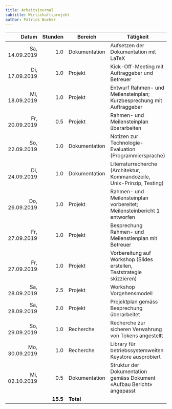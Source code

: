 ```yaml
---
title: Arbeitsjournal
subtitle: Wirtschaftsprojekt
author: Patrick Bucher
---
```


|          Datum |  Stunden | Bereich       | Tätigkeit                                                               |
|---------------:|---------:|---------------|-------------------------------------------------------------------------|
| Sa, 14.09.2019 |      1.0 | Dokumentation | Aufsetzen der Dokumentation mit LaTeX                                   |
| Di, 17.09.2019 |      1.0 | Projekt       | Kick-Off-Meeting mit Auftraggeber und Betreuer                          |
| Mi, 18.09.2019 |      1.0 | Projekt       | Entwurf Rahmen- und Meilensteinplan; Kurzbesprechung mit Auftraggeber   |
| Fr, 20.09.2019 |      0.5 | Projekt       | Rahmen- und Meilensteinplan überarbeiten                                |
| So, 22.09.2019 |      1.0 | Dokumentation | Notizen zur Technologie-Evaluation (Programmiersprache)                 |
| Di, 24.09.2019 |      1.0 | Dokumentation | Literraturrecherche (Architektur, Kommandozeile, Unix-Prinzip, Testing) |
| Do, 26.09.2019 |      1.0 | Projekt       | Rahmen- und Meilensteinplan vorbereitet; Meilensteinbericht 1 entworfen |
| Fr, 27.09.2019 |      1.0 | Projekt       | Besprechung Rahmen- und Meilenstienplan mit Betreuer                    |
| Fr, 27.09.2019 |      1.0 | Projekt       | Vorbereitung auf Workshop (Slides erstellen, Teststrategie skizzieren)  |
| Sa, 28.09.2019 |      2.5 | Projekt       | Workshop Vorgehensmodell                                                |
| Sa, 28.09.2019 |      2.0 | Projekt       | Projektplan gemäss Besprechung überarbeitet                             |
| So, 29.09.2019 |      1.0 | Recherche     | Recherche zur sicheren Verwahrung von Tokens angestellt                 |
| Mo, 30.09.2019 |      1.0 | Recherche     | Library für betriebssystemweiten Keystore ausprobiert                   |
| Mi, 02.10.2019 |      0.5 | Dokumentation | Struktur der Dokumentation gemäss Dokument «Aufbau Bericht» angepasst   |
|                | **15.5** | **Total**     |                                                                         |
